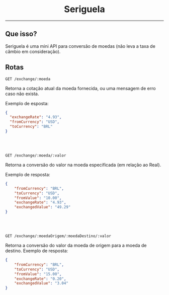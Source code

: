 <h1 align=center>Seriguela</h1>

---

## Que isso?

Seriguela é uma mini API para conversão de moedas (não leva a taxa de câmbio em consideração).

## Rotas

`GET /exchange/:moeda`

Retorna a cotação atual da moeda fornecida, ou uma mensagem de erro caso não exista.

Exemplo de esposta:
```json
{
  "exchangeRate": "4.93",
  "fromCurrency": "USD",
  "toCurrency": "BRL"
}
```

<br>
<br>

`GET /exchange/:moeda/:valor`

Retorna a conversão do valor na moeda especificada (em relação ao Real).

Exemplo de resposta:
```json
{
	"fromCurrency": "BRL",
	"toCurrency": "USD",
	"fromValue": "10.00",
	"exchangeRate": "4.93",
	"exchangedValue": "49.29"
}
```

<br>
<br>

`GET /exchange/:moedaOrigem/:moedaDestino/:valor`

Retorna a conversão do valor da moeda de origem para a moeda de destino.
Exemplo de resposta:
```json
{
	"fromCurrency": "BRL",
	"toCurrency": "USD",
	"fromValue": "15.00",
	"exchangeRate": "0.20",
	"exchangedValue": "3.04"
}
```
